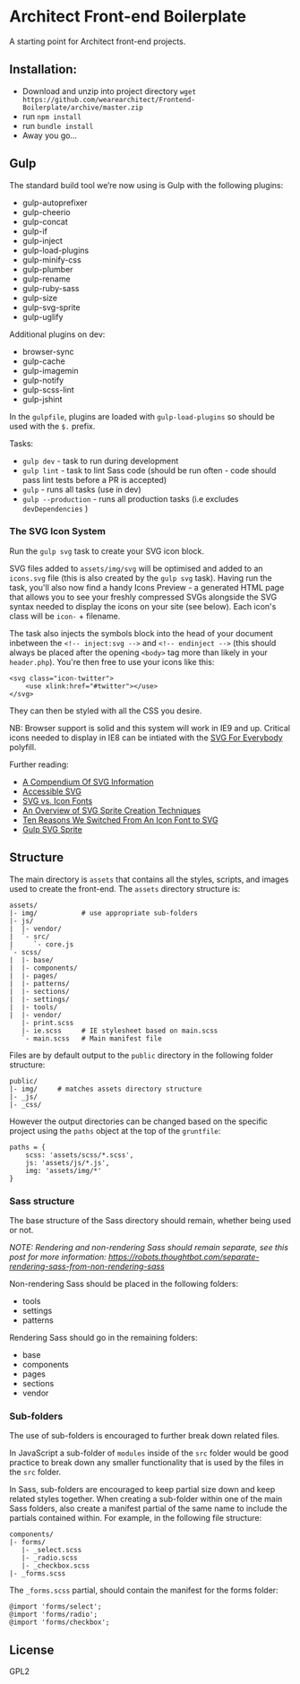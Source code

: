 Architect Front-end Boilerplate
===============================

A starting point for Architect front-end projects.

## Installation:

- Download and unzip into project directory
`wget https://github.com/wearearchitect/Frontend-Boilerplate/archive/master.zip`
- run `npm install`
- run `bundle install`
- Away you go…

## Gulp

The standard build tool we’re now using is Gulp with the following plugins:

- gulp-autoprefixer
- gulp-cheerio
- gulp-concat
- gulp-if
- gulp-inject
- gulp-load-plugins
- gulp-minify-css
- gulp-plumber
- gulp-rename
- gulp-ruby-sass
- gulp-size
- gulp-svg-sprite
- gulp-uglify

Additional plugins on dev:

- browser-sync
- gulp-cache
- gulp-imagemin
- gulp-notify
- gulp-scss-lint
- gulp-jshint

In the `gulpfile`, plugins are loaded with `gulp-load-plugins` so should be used with the `$.` prefix.

Tasks:

- `gulp dev` - task to run during development
- `gulp lint` - task to lint Sass code (should be run often - code should pass lint tests before a PR is accepted)
- `gulp` - runs all tasks (use in dev)
- `gulp --production` - runs all production tasks (i.e excludes `devDependencies` )


### The SVG Icon System

Run the `gulp svg` task to create your SVG icon block.

SVG files added to `assets/img/svg` will be optimised and added to an `icons.svg` file (this is also created by the `gulp svg` task). Having run the task, you'll also now find a handy Icons Preview - a generated HTML page that allows you to see your freshly compressed SVGs alongside the SVG syntax needed to display the icons on your site (see below). Each icon's class will be `icon-` + filename.

The task also injects the symbols block into the head of your document inbetween the `<!-- inject:svg -->` and `<!-- endinject -->` (this should always be placed after the opening `<body>` tag more than likely in your `header.php`). You're then free to use your icons like this:

```
<svg class="icon-twitter">
	<use xlink:href="#twitter"></use>
</svg>
```

They can then be styled with all the CSS you desire.

NB: Browser support is solid and this system will work in IE9 and up. Critical icons needed to display in IE8 can be intiated with the [SVG For Everybody](https://github.com/jonathantneal/svg4everybody) polyfill.

Further reading:

- [A Compendium Of SVG Information](https://css-tricks.com/mega-list-svg-information/)
- [Accessible SVG](https://developers.google.com/web/starter-kit)
- [SVG vs. Icon Fonts](https://css-tricks.com/icon-fonts-vs-svg/)
- [An Overview of SVG Sprite Creation Techniques](http://24ways.org/2014/an-overview-of-svg-sprite-creation-techniques/)
- [Ten Reasons We Switched From An Icon Font to SVG](http://ianfeather.co.uk/ten-reasons-we-switched-from-an-icon-font-to-svg/)
- [Gulp SVG Sprite](https://github.com/jkphl/gulp-svg-sprite)


## Structure

The main directory is `assets` that contains all the styles, scripts, and images used to create the front-end. The `assets` directory structure is:

```
assets/
|- img/           # use appropriate sub-folders
|- js/
|  |- vendor/
|  `- src/
|     `- core.js
`- scss/
|  |- base/
|  |- components/
|  |- pages/
|  |- patterns/
|  |- sections/
|  |- settings/
|  |- tools/
|  |- vendor/
   |- print.scss
   |- ie.scss     # IE stylesheet based on main.scss
   `- main.scss   # Main manifest file
```

Files are by default output to the `public` directory in the following folder structure:

```
public/
|- img/     # matches assets directory structure
|- _js/
|- _css/
```

However the output directories can be changed based on the specific project using the `paths` object at the top of the `gruntfile`:

```
paths = {
	scss: 'assets/scss/*.scss',
	js: 'assets/js/*.js',
	img: 'assets/img/*'
}
```

### Sass structure

The base structure of the Sass directory should remain, whether being used or not.

_NOTE: Rendering and non-rendering Sass should remain separate, see this post for more information: https://robots.thoughtbot.com/separate-rendering-sass-from-non-rendering-sass_

Non-rendering Sass should be placed in the following folders:
- tools
- settings
- patterns

Rendering Sass should go in the remaining folders:
- base
- components
- pages
- sections
- vendor

### Sub-folders

The use of sub-folders is encouraged to further break down related files.

In JavaScript a sub-folder of `modules` inside of  the `src` folder would be good practice to break down any smaller functionality that is used by the files in the `src` folder.

In Sass, sub-folders are encouraged to keep partial size down and keep related styles together. When creating a sub-folder within one of the main Sass folders, also create a manifest partial of the same name to include the partials contained within. For example, in the following file structure:

```
components/
|- forms/
   |- _select.scss
   |- _radio.scss
   |- _checkbox.scss
|- _forms.scss
```

The `_forms.scss` partial, should contain the manifest for the forms folder:

```
@import 'forms/select';
@import 'forms/radio';
@import 'forms/checkbox';
```

## License

GPL2

